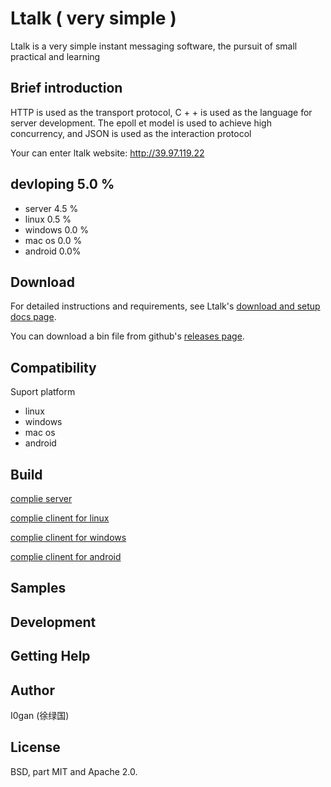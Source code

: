 # Ltalk ( very simple )


 Ltalk is a very simple instant messaging software, the pursuit of small practical and learning 



## Brief introduction

HTTP is used as the transport protocol, C + + is used as the language for server development. The epoll et model is used to achieve high concurrency, and JSON is used as the interaction protocol

Your can enter ltalk website: http://39.97.119.22


## devloping  5.0 %

* server 4.5 %
* linux  0.5 %
* windows 0.0 %
* mac os 0.0 %
* android 0.0%

## Download



For detailed instructions and requirements, see Ltalk's [download and setup docs page]().

You can download a bin file from github's [releases page]().



## Compatibility

Suport platform

* linux
* windows
* mac os
* android



## Build

[complie server]()

[complie clinent for linux]()

[complie clinent for windows]()

[complie clinent for android]()



## Samples






## Development






## Getting Help





## Author

I0gan (徐绿国)

## License

BSD, part MIT and Apache 2.0. 

